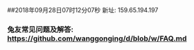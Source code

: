 ##2018年09月28日07时12分07秒 新址: 159.65.194.197
### 兔友常见问题及解答: https://github.com/wanggonging/d/blob/w/FAQ.md
